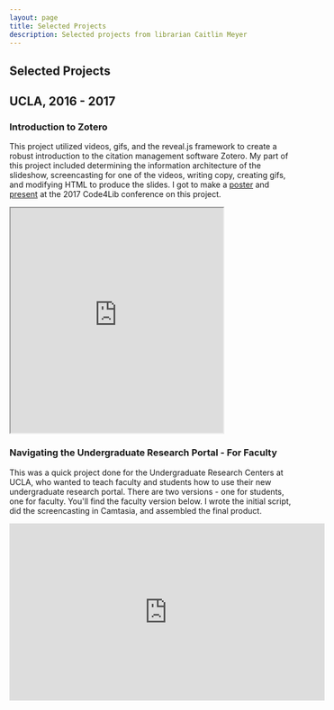 ```yaml
---
layout: page
title: Selected Projects
description: Selected projects from librarian Caitlin Meyer
---
```


## Selected Projects


## UCLA, 2016 - 2017
### Introduction to Zotero

This project utilized videos, gifs, and the reveal.js framework to create a robust introduction to the citation management software Zotero. My part of this project included determining the information architecture of the slideshow, screencasting for one of the videos, writing copy, creating gifs, and modifying HTML to produce the slides. I got to make a [poster](https://caitlinmeyer.github.io/docs/2017-code4lib.pdf) and [present](http://2017.code4lib.org/posters/Reimagining-the-slideshow-using-revealjs-to-create-Choose-Your-Own-Adventure-library-tutorials) at the 2017 Code4Lib conference on this project.

<iframe src="https://uclalibrary.github.io/research-tips/embeds/zotero/" width="75%" height="400px"></iframe>


### Navigating the Undergraduate Research Portal - For Faculty

This was a quick project done for the Undergraduate Research Centers at UCLA, who wanted to teach faculty and students how to use their new undergraduate research portal. There are two versions - one for students, one for faculty. You'll find the faculty version below. I wrote the initial script, did the screencasting in Camtasia, and assembled the final product.

<div class="video-responsive">
<iframe width="560" height="315" src="https://www.youtube.com/embed/tQYw68pQXOk?rel=0" frameborder="0" allow="autoplay; encrypted-media" allowfullscreen></iframe></div>
